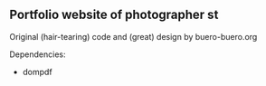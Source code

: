 ## Portfolio website of photographer st

Original (hair-tearing) code and (great) design by buero-buero.org

Dependencies:

* dompdf
